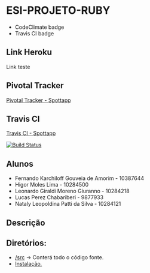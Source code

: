 # ESI-PROJETO-RUBY

* CodeClimate badge
* Travis CI badge

## Link Heroku

Link teste

## Pivotal Tracker

[Pivotal Tracker - Spottapp](https://www.pivotaltracker.com/projects/2384216)

## Travis CI

[Travis CI - Spottapp](https://travis-ci.com)

[![Build Status](https://travis-ci.com/leogiraldimg/Spottapp.svg?branch=master)](https://travis-ci.com/leogiraldimg/Spottapp)

## Alunos

* Fernando Karchiloff Gouveia de Amorim - 10387644
* Higor Moles Lima - 10284500
* Leonardo Giraldi Moreno Giuranno - 10284218
* Lucas Perez Chabariberi - 9877933
* Nataly Leopoldina Patti da Silva - 10284121

## Descrição



## Diretórios:

* [/src](/src) -> Conterá todo o código fonte.
* [Instalação.](/INSTALLATION.md)
